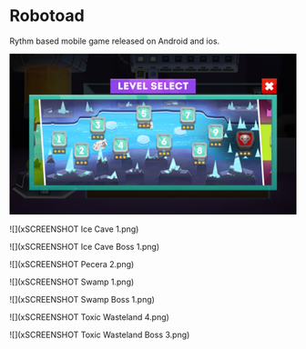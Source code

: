 # Robotoad
Rythm based mobile game released on Android and ios.

![](SCREENSHOT-0001.png)

![](xSCREENSHOT Ice Cave 1.png)

![](xSCREENSHOT Ice Cave Boss 1.png)

![](xSCREENSHOT Pecera 2.png)

![](xSCREENSHOT Swamp 1.png)

![](xSCREENSHOT Swamp Boss 1.png)

![](xSCREENSHOT Toxic Wasteland 4.png)

![](xSCREENSHOT Toxic Wasteland Boss 3.png)
